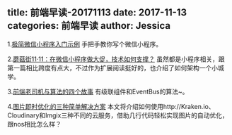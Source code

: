 title: 前端早读-20171113
date: 2017-11-13
categories: 前端早读
author: Jessica
---

1.[极简微信小程序入门示例](https://zhuanlan.zhihu.com/p/24954515)
手把手教你写个微信小程序。

2.[蘑菇街11·11：在微信小程序做大促，技术如何支撑？](http://www.infoq.com/cn/articles/meili-11-11-mini-program)
虽然都是小程序相关，跟第一篇相比跨度有点大，不过作为扩展阅读挺好的，也介绍了如何架构一个小城学。

3.[前端老司机与算法的四个故事](http://www.infoq.com/cn/articles/meili-11-11-mini-program)
有级联组件和EventBus的算法~。

4.[图片即时优化的三种简单解决方案](http://www.infoq.com/cn/articles/optimize-image-solutions)
本文将介绍如何使用http://Kraken.io、Cloudinary和Imgix三种不同的云服务，借助几行代码轻松实现图片的自动优化，跟nos相比怎么样？
